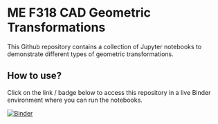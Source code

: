 # ME F318 CAD Geometric Transformations

This Github repository contains a collection of Jupyter notebooks to demonstrate different types of geometric transformations.

## How to use?

Click on the link / badge below to access this repository in a live Binder environment where you can run the notebooks.

[![Binder](https://mybinder.org/badge_logo.svg)](https://mybinder.org/v2/gh/amit112amit/geom_transform_demos/HEAD)
